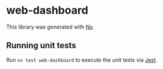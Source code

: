 # web-dashboard

This library was generated with [Nx](https://nx.dev).

## Running unit tests

Run `nx test web-dashboard` to execute the unit tests via [Jest](https://jestjs.io).
